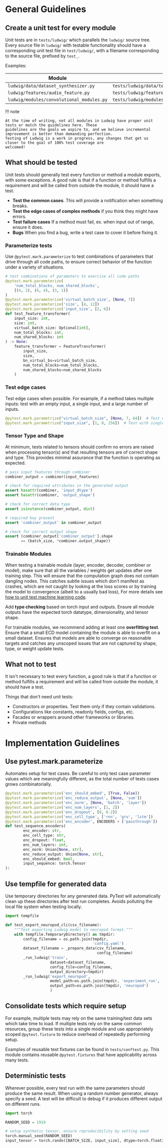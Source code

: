 # General Guidelines

## Create a unit test for every module

Unit tests are in `tests/ludwig/` which parallels the `ludwig/` source tree. Every source file in `ludwig/` with testable
functionality should have a corresponding unit test file in `test/ludwig/`, with a filename corresponding to the source
file, prefixed by `test_`.

Examples:

| Module                                    | Test                                                 |
| ----------------------------------------- | ---------------------------------------------------- |
| `ludwig/data/dataset_synthesizer.py`      | `tests/ludwig/data/test_dataset_synthesizer.py`      |
| `ludwig/features/audio_feature.py`        | `tests/ludwig/features/test_audio_feature.py`        |
| `ludwig/modules/convolutional_modules.py` | `tests/ludwig/modules/test_convolutional_modules.py` |

!!! note

    At the time of writing, not all modules in Ludwig have proper unit tests or match the guidelines here. These
    guidelines are the goals we aspire to, and we believe incremental improvement is better than demanding perfection.
    Testing of Ludwig is a work in progress, any changes that get us closer to the goal of 100% test coverage are
    welcomed!

## What should be tested

Unit tests should generally test every function or method a module exports, with some exceptions. A good rule is that if
a function or method fulfills a requirement and will be called from outside the module, it should have a test.

- **Test the common cases**. This will provide a notification when something breaks.
- **Test the edge cases of complex methods** if you think they might have errors.
- **Test failure cases** If a method must fail, ex. when input out of range, ensure it does.
- **Bugs** When you find a bug, write a test case to cover it before fixing it.

### Parameterize tests

Use `@pytest.mark.parameterize` to test combinations of parameters that drive through all code paths, to ensure
correct behavior of the function under a variety of situations.

```python
# test combinations of parameters to exercise all code paths
@pytest.mark.parameterize(
    'num_total_blocks, num_shared_blocks',
    [(4, 2), (6, 4), (3, 1)]
)
@pytest.mark.parameterize('virtual_batch_size', [None, 7])
@pytest.mark.parameterize('size', [4, 12])
@pytest.mark.parameterize('input_size', [2, 6])
def test_feature_transformer(
    input_size: int,
    size: int,
    virtual_batch_size: Optional[int],
    num_total_blocks: int,
    num_shared_blocks: int
) -> None:
    feature_transformer = FeatureTransformer(
        input_size,
        size,
        bn_virtual_bs=virtual_batch_size,
        num_total_blocks=num_total_blocks,
        num_shared_blocks=num_shared_blocks
    )
```

### Test edge cases

Test edge cases when possible. For example, if a method takes multiple inputs: test with an empty input, a single input,
and a large number of inputs.

```python
@pytest.mark.parametrize("virtual_batch_size", [None, 7, 64])  # Test with no virtual batch norm, odd size, or large.
@pytest.mark.parametrize("input_size", [1, 8, 256])  # Test with single input feature or many inputs.
```

### Tensor Type and Shape

At minimum, tests related to tensors should confirm no errors are raised when processing tensor(s) and that resulting
tensors are of correct shape and type. This provides minimal assurance that the function is operating as expected.

```python
# pass input features through combiner
combiner_output = combiner(input_features)

# check for required attributes in the generated output
assert hasattr(combiner, 'input_dtype')
assert hasattr(combiner, 'output_shape')

# check for correct data type
assert isinstance(combiner_output, dict)

# required key present
assert 'combiner_output' in combiner_output

# check for correct output shape
assert (combiner_output['combiner_output'].shape
       == (batch_size, *combiner.output_shape))
```

### Trainable Modules

When testing a trainable module (layer, encoder, decoder, combiner or model), make sure that all the variables / weights
get updates after one training step. This will ensure that the computation graph does not contain dangling nodes. This
catches subtle issues which don’t manifest as crashes, which are not caught by looking at the loss scores or by training
the model to convergence (albeit to a usually bad loss), For more details see
[how to unit test machine learning code](https://thenerdstation.medium.com/how-to-unit-test-machine-learning-code-57cf6fd81765).

Add **type checking** based on torch input and outputs. Ensure all module outputs have the expected torch datatype,
dimensionality, and tensor shape.

For trainable modules, we recommend adding at least one **overfitting test**. Ensure that a small ECD model containing
the module is able to overfit on a small dataset. Ensures that models are able to converge on reasonable targets and
catches any unscoped issues that are not captured by shape, type, or weight update tests.

## What not to test

It isn't necessary to test every function, a good rule is that if a function or method fulfills a requirement and will
be called from outside the module, it should have a test.

Things that don't need unit tests:

- Constructors or properties. Test them only if they contain validations.
- Configurations like constants, readonly fields, configs, etc.
- Facades or wrappers around other frameworks or libraries.
- Private methods

# Implementation Guidelines

## Use pytest.mark.parameterize

Automates setup for test cases. Be careful to only test case parameter values which are meaningfully different, as the
total number of tests cases grows combinatorially.

```python
@pytest.mark.parameterize('enc_should_embed', [True, False])
@pytest.mark.parameterize('enc_reduce_output', [None, 'sum'])
@pytest.mark.parameterize('enc_norm', [None, 'batch', 'layer'])
@pytest.mark.parameterize('enc_num_layers', [1, 2])
@pytest.mark.parameterize('enc_dropout', [0, 0.2])
@pytest.mark.parameterize('enc_cell_type', ['rnn', 'gru', 'lstm'])
@pytest.mark.parameterize('enc_encoder', ENCODERS + ['passthrough'])
def test_sequence_encoders(
        enc_encoder: str,
        enc_cell_type: str,
        enc_dropout: float,
        enc_num_layers: int,
        enc_norm: Union[None, str],
        enc_reduce_output: Union[None, str],
        enc_should_embed: bool,
        input_sequence: torch.Tensor
):
```

## Use tempfile for generated data

Use temporary directories for any generated data. PyTest will automatically clean up these directories after test run
completes. Avoids polluting the local file system when testing locally.

```python
import tempfile

def test_export_neuropod_cli(csv_filename):
    """Test exporting Ludwig model to neuropod format."""
    with tempfile.TemporaryDirectory() as tmpdir:
        config_filename = os.path.join(tmpdir,
                                       'config.yaml')
        dataset_filename = _prepare_data(csv_filename,
                                         config_filename)
        _run_ludwig('train',
                    dataset=dataset_filename,
                    config_file=config_filename,
                    output_directory=tmpdir)
        _run_ludwig('export_neuropod',
                    model_path=os.path.join(tmpdir, 'experiment_run', 'model'),
                    output_path=os.path.join(tmpdir, 'neuropod')
                    )
```

## Consolidate tests which require setup

For example, multiple tests may rely on the same training/test data sets which take time to load. If multiple tests rely
on the same common resources, group these tests into a single module and use appropriately scoped `@pytest.fixture` to
reduce overhead of repeatedly performing setup.

Examples of reusable test fixtures can be found in
`tests/conftest.py`. This module contains reusable `@pytest.fixtures` that have applicability across many tests.

## Deterministic tests

Wherever possible, every test run with the same parameters should produce the same result. When using a random number
generator, always specify a seed. A test will be difficult to debug if it produces different output on different runs.

```python
import torch

RANDOM_SEED = 1919

# setup synthetic tensor, ensure reproducibility by setting seed
torch.manual_seed(RANDOM_SEED)
input_tensor = torch.randn([BATCH_SIZE, input_size], dtype=torch.float32)
```
